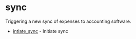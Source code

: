 # sync

Triggering a new sync of expenses to accounting software.


* [intiate_sync](intiatesync.md) - Initiate sync